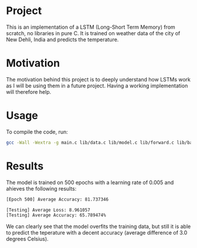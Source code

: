 # Project
This is an implementation of a LSTM (Long-Short Term Memory) from scratch, no libraries in pure C. 
It is trained on weather data of the city of New Dehli, India and predicts the temperature. 

# Motivation
The motivation behind this project is to deeply understand how LSTMs work as I will be using them in a future project. 
Having a working implementation will therefore help. 

# Usage
To compile the code, run:
```bash
gcc -Wall -Wextra -g main.c lib/data.c lib/model.c lib/forward.c lib/backprop.c -o main -lm
```

# Results
The model is trained on 500 epochs with a learning rate of 0.005 and ahieves the following results:
```bash
[Epoch 500] Average Accuracy: 81.737346

[Testing] Average Loss: 8.961057
[Testing] Average Accuracy: 65.789474%
```
We can clearly see that the model overfits the training data, but still it is able to predict the teperature with a decent accuracy (average difference of 3.0 degrees Celsius). 